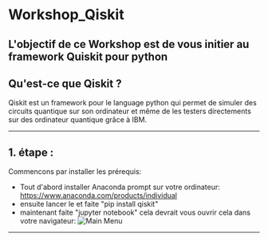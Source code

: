 # Workshop_Qiskit

L'objectif de ce Workshop est de vous initier au framework Quiskit pour python
----------------------------
## Qu'est-ce que Qiskit ?
Qiskit est un framework pour le language python qui permet de simuler des circuits quantique sur son ordinateur et même de les testers directements sur des ordinateur quantique grâce à IBM.

----------------------------
## 1. étape :
Commencons par installer les prérequis:
- Tout d'abord installer Anaconda prompt sur votre ordinateur: https://www.anaconda.com/products/individual
- ensuite lancer le et faite "pip install qiskit"
- maintenant faite "jupyter notebook"
cela devrait vous ouvrir cela dans votre navigateur:
![Main Menu](https://github.com/BNouailhac/Workshop_Quiskit/blob/master/git%20image/Capture.PNG)

----------------------------
